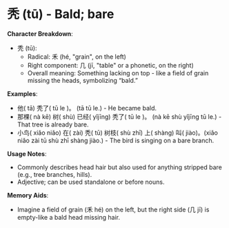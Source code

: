 # **秃 (tū) - Bald; bare**

**Character Breakdown**:  
- 秃 (tū):
  - Radical: 禾 (hé, "grain", on the left)
  - Right component: 几 (jī, "table" or a phonetic, on the right)
  - Overall meaning: Something lacking on top - like a field of grain missing the heads, symbolizing “bald.”

**Examples**:  
- 他( tā) 秃了( tū le )。 (tā tū le.) - He became bald.  
- 那棵( nà kē) 树( shù) 已经( yǐjīng) 秃了( tū le )。 (nà kē shù yǐjīng tū le.) - That tree is already bare.  
- 小鸟( xiǎo niǎo) 在( zài) 秃( tū) 树枝( shù zhī) 上( shàng) 叫( jiào)。(xiǎo niǎo zài tū shù zhī shàng jiào.) - The bird is singing on a bare branch.

**Usage Notes**:  
- Commonly describes head hair but also used for anything stripped bare (e.g., tree branches, hills).  
- Adjective; can be used standalone or before nouns.

**Memory Aids**:  
- Imagine a field of grain (禾 hé) on the left, but the right side (几 jī) is empty-like a bald head missing hair.